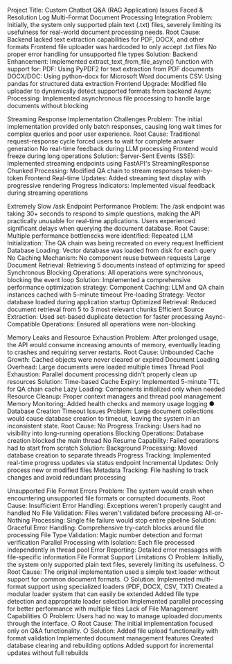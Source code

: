 Project Title: Custom Chatbot Q&A (RAG Application)
Issues Faced & Resolution Log
Multi-Format Document Processing Integration
Problem: Initially, the system only supported plain text (.txt) files, severely limiting its usefulness for real-world document processing needs.
Root Cause:
Backend lacked text extraction capabilities for PDF, DOCX, and other formats
Frontend file uploader was hardcoded to only accept .txt files
No proper error handling for unsupported file types
Solution:
Backend Enhancement: Implemented extract_text_from_file_async() function with support for:
PDF: Using PyPDF2 for text extraction from PDF documents
DOCX/DOC: Using python-docx for Microsoft Word documents
CSV: Using pandas for structured data extraction
Frontend Upgrade: Modified file uploader to dynamically detect supported formats from backend
Async Processing: Implemented asynchronous file processing to handle large documents without blocking

Streaming Response Implementation Challenges
Problem: The initial implementation provided only batch responses, causing long wait times for complex queries and poor user experience.
Root Cause:
Traditional request-response cycle forced users to wait for complete answer generation
No real-time feedback during LLM processing
Frontend would freeze during long operations
Solution:
Server-Sent Events (SSE): Implemented streaming endpoints using FastAPI's StreamingResponse
Chunked Processing: Modified QA chain to stream responses token-by-token
Frontend Real-time Updates: Added streaming text display with progressive rendering
Progress Indicators: Implemented visual feedback during streaming operations

Extremely Slow /ask Endpoint Performance
Problem: The /ask endpoint was taking 30+ seconds to respond to simple questions, making the API practically unusable for real-time applications. Users experienced significant delays when querying the document database.
Root Cause: Multiple performance bottlenecks were identified:
Repeated LLM Initialization: The QA chain was being recreated on every request
Inefficient Database Loading: Vector database was loaded from disk for each query
No Caching Mechanism: No component reuse between requests
Large Document Retrieval: Retrieving 5 documents instead of optimizing for speed
Synchronous Blocking Operations: All operations were synchronous, blocking the event loop
Solution: Implemented a comprehensive performance optimization strategy:
Component Caching: LLM and QA chain instances cached with 5-minute timeout
Pre-loading Strategy: Vector database loaded during application startup
Optimized Retrieval: Reduced document retrieval from 5 to 3 most relevant chunks
Efficient Source Extraction: Used set-based duplicate detection for faster processing
Async-Compatible Operations: Ensured all operations were non-blocking

Memory Leaks and Resource Exhaustion
Problem: After prolonged usage, the API would consume increasing amounts of memory, eventually leading to crashes and requiring server restarts.
Root Cause:
Unbounded Cache Growth: Cached objects were never cleared or expired
Document Loading Overhead: Large documents were loaded multiple times
Thread Pool Exhaustion: Parallel document processing didn't properly clean up resources
Solution:
Time-based Cache Expiry: Implemented 5-minute TTL for QA chain cache
Lazy Loading: Components initialized only when needed
Resource Cleanup: Proper context managers and thread pool management
Memory Monitoring: Added health checks and memory usage logging
● Database Creation Timeout Issues
Problem: Large document collections would cause database creation to timeout, leaving the system in an inconsistent state.
Root Cause:
No Progress Tracking: Users had no visibility into long-running operations
Blocking Operations: Database creation blocked the main thread
No Resume Capability: Failed operations had to start from scratch
Solution:
Background Processing: Moved database creation to separate threads
Progress Tracking: Implemented real-time progress updates via status endpoint
Incremental Updates: Only process new or modified files
Metadata Tracking: File hashing to track changes and avoid redundant processing

Unsupported File Format Errors
Problem: The system would crash when encountering unsupported file formats or corrupted documents.
Root Cause:
Insufficient Error Handling: Exceptions weren't properly caught and handled
No File Validation: Files weren't validated before processing
All-or-Nothing Processing: Single file failure would stop entire pipeline
Solution:
Graceful Error Handling: Comprehensive try-catch blocks around file processing
File Type Validation: Magic number detection and format verification
Parallel Processing with Isolation: Each file processed independently in thread pool
Error Reporting: Detailed error messages with file-specific information
File Format Support Limitations
○ Problem: Initially, the system only supported plain text files, severely limiting its usefulness.
○ Root Cause: The original implementation used a simple text loader without support for common document formats.
○ Solution:
Implemented multi-format support using specialized loaders (PDF, DOCX, CSV, TXT)
Created a modular loader system that can easily be extended
Added file type detection and appropriate loader selection
Implemented parallel processing for better performance with multiple files
Lack of File Management Capabilities
○ Problem: Users had no way to manage uploaded documents through the interface.
○ Root Cause: The initial implementation focused only on Q&A functionality.
○ Solution:
Added file upload functionality with format validation
Implemented document management features
Created database clearing and rebuilding options
Added support for incremental updates without full rebuilds

